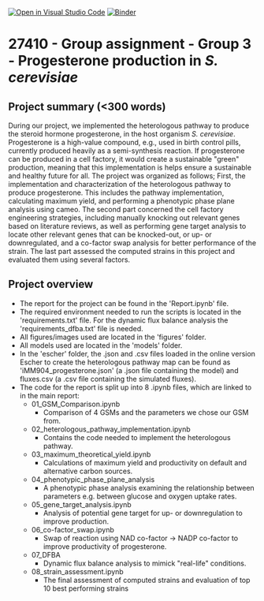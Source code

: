[![Open in Visual Studio Code](https://classroom.github.com/assets/open-in-vscode-c66648af7eb3fe8bc4f294546bfd86ef473780cde1dea487d3c4ff354943c9ae.svg)](https://classroom.github.com/online_ide?assignment_repo_id=9156172&assignment_repo_type=AssignmentRepo)
[![Binder](https://mybinder.org/badge_logo.svg)](https://mybinder.org/v2/gh/27410/27410-group-assigment-group_3/main)

# 27410 - Group assignment - Group 3 - Progesterone production in *S. cerevisiae*

## Project summary (<300 words)
During our project, we implemented the heterologous pathway to produce the steroid hormone progesterone, in the host organism *S. cerevisiae*. Progesterone is a high-value compound, e.g., used in birth control pills, currently produced heavily as a semi-synthesis reaction. If progesterone can be produced in a cell factory, it would create a sustainable "green" production, meaning that this implementation is helps ensure a sustainable and healthy future for all. The project was organized as follows; First, the implementation and characterization of the heterologous pathway to produce progesterone. This includes the pathway implementation, calculating maximum yield, and performing a phenotypic phase plane analysis using cameo. The second part concerned the cell factory engineering strategies, including manually knocking out relevant genes based on literature reviews, as well as performing gene target analysis to locate other relevant genes that can be knocked-out, or up- or downregulated, and a co-factor swap analysis for better performance of the strain. The last part assessed the computed strains in this project and evaluated them using several factors. 

## Project overview
- The report for the project can be found in the 'Report.ipynb' file. 
- The required environment needed to run the scripts is located in the 'requirements.txt' file. For the dynamic flux balance analysis the 'requirements_dfba.txt' file is needed.
- All figures/images used are located in the 'figures' folder.
- All models used are located in the 'models' folder.
- In the 'escher' folder,  the .json and .csv files loaded in the online version Escher to create the heterologous pathway map can be found as 'iMM904_progesterone.json' (a .json file containing the model) and fluxes.csv (a .csv file containing the simulated fluxes).
- The code for the report is split up into 8 .ipynb files, which are linked to in the main report:
    - 01_GSM_Comparison.ipynb
        - Comparison of 4 GSMs and the parameters we chose our GSM from.
    - 02_heterologous_pathway_implementation.ipynb
        - Contains the code needed to implement the heterologous pathway.
    - 03_maximum_theoretical_yield.ipynb
        - Calculations of maximum yield and productivity on default and alternative carbon sources.
    - 04_phenotypic_phase_plane_analysis
        - A phenotypic phase analysis examining the relationship between parameters e.g. between glucose and oxygen uptake rates.
    - 05_gene_target_analysis.ipynb
        - Analysis of potential gene target for up- or downregulation to improve production.
    - 06_co-factor_swap.ipynb
        - Swap of reaction using NAD co-factor -> NADP co-factor to improve productivity of progesterone.
    - 07_DFBA
        - Dynamic flux balance analysis to mimick "real-life" conditions.
    - 08_strain_assessment.ipynb
        - The final assessment of computed strains and evaluation of top 10 best performing strains

    
